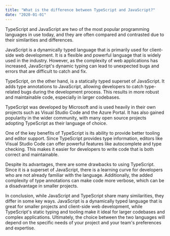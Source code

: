 ```yaml
---
title: "What is the difference between TypeScript and JavaScript?"
date: "2020-01-01"
---
```


TypeScript and JavaScript are two of the most popular programming languages in use today, and they are often compared and contrasted due to their similarities and differences.

JavaScript is a dynamically typed language that is primarily used for client-side web development. It is a flexible and powerful language that is widely used in the industry. However, as the complexity of web applications has increased, JavaScript's dynamic typing can lead to unexpected bugs and errors that are difficult to catch and fix.

TypeScript, on the other hand, is a statically typed superset of JavaScript. It adds type annotations to JavaScript, allowing developers to catch type-related bugs during the development process. This results in more robust and maintainable code, especially in larger codebases.

TypeScript was developed by Microsoft and is used heavily in their own projects such as Visual Studio Code and the Azure Portal. It has also gained popularity in the wider community, with many open source projects adopting TypeScript as their language of choice.

One of the key benefits of TypeScript is its ability to provide better tooling and editor support. Since TypeScript provides type information, editors like Visual Studio Code can offer powerful features like autocomplete and type checking. This makes it easier for developers to write code that is both correct and maintainable.

Despite its advantages, there are some drawbacks to using TypeScript. Since it is a superset of JavaScript, there is a learning curve for developers who are not already familiar with the language. Additionally, the added complexity of type annotations can make code more verbose, which can be a disadvantage in smaller projects.

In conclusion, while JavaScript and TypeScript share many similarities, they differ in some key ways. JavaScript is a dynamically typed language that is great for smaller projects and client-side web development, while TypeScript's static typing and tooling make it ideal for larger codebases and complex applications. Ultimately, the choice between the two languages will depend on the specific needs of your project and your team's preferences and expertise.






